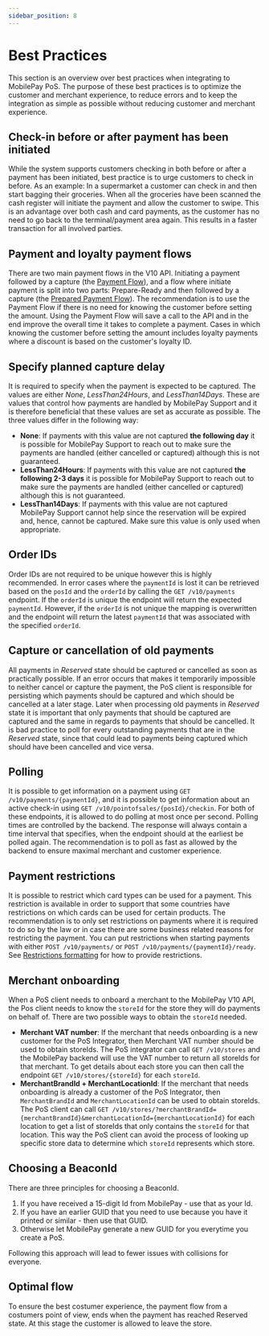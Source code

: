 ```yaml
---
sidebar_position: 8
---
```


# Best Practices

This section is an overview over best practices when integrating to MobilePay PoS. The purpose of these best practices is to optimize the customer and merchant experience, to reduce errors and to keep the integration as simple as possible without reducing customer and merchant experience.

## Check-in before or after payment has been initiated

While the system supports customers checking in both before or after a payment has been initiated, best practice is to urge customers to check in before.
As an example: In a supermarket a customer can check in and then start bagging their groceries. When all the groceries have been scanned the cash register will initiate the payment and allow the customer to swipe.
This is an advantage over both cash and card payments, as the customer has no need to go back to the terminal/payment area again. This results in a faster transaction for all involved parties.

## Payment and loyalty payment flows

There are two main payment flows in the V10 API.
Initiating a payment followed by a capture (the [Payment Flow](/docs/pos/payment-flows#payment-flow)), and a flow where initiate payment is split into two parts: Prepare-Ready and then followed by a capture (the [Prepared Payment Flow](/docs/pos/payment-flows#prepared-payment-flow)).
The recommendation is to use the Payment Flow if there is no need for knowing the customer before setting the amount.
Using the Payment Flow will save a call to the API and in the end improve the overall time it takes to complete a payment.
Cases in which knowing the customer before setting the amount includes loyalty payments where a discount is based on the customer's loyalty ID.

## Specify planned capture delay

It is required to specify when the payment is expected to be captured. The values are either *None*, *LessThan24Hours*, and *LessThan14Days*. These are values that control how payments are handled by MobilePay Support and it is therefore beneficial that these values are set as accurate as possible.
The three values differ in the following way:

* **None**: If payments with this value are not captured **the following day** it is possible for MobilePay Support to reach out to make sure the payments are handled (either cancelled or captured) although this is not guaranteed.
* **LessThan24Hours**: If payments with this value are not captured **the following 2-3 days** it is possible for MobilePay Support to reach out to make sure the payments are handled (either cancelled or captured) although this is not guaranteed.
* **LessThan14Days**: If payments with this value are not captured MobilePay Support cannot help since the reservation will be expired and, hence, cannot be captured. Make sure this value is only used when appropriate.

## Order IDs

Order IDs are not required to be unique however this is highly recommended.
In error cases where the `paymentId` is lost it can be retrieved based on the `posId` and the `orderId` by calling the `GET /v10/payments` endpoint. If the `orderId` is unique the endpoint will return the expected `paymentId`. However, if the `orderId` is not unique the mapping is overwritten and the endpoint will return the latest `paymentId` that was associated with the specified `orderId`.

## Capture or cancellation of old payments

All payments in *Reserved* state should be captured or cancelled as soon as practically possible. If an error occurs that makes it temporarily impossible to neither cancel or capture the payment, the PoS client is responsible for persisting which payments should be captured and which should be cancelled at a later stage. Later when processing old payments in *Reserved* state it is important that only payments that should be captured are captured and the same in regards to payments that should be cancelled.
It is bad practice to poll for every outstanding payments that are in the *Reserved* state, since that could lead to payments being captured which should have been cancelled and vice versa.

## Polling

It is possible to get information on a payment using `GET /v10/payments/{paymentId}`, and it is possible to get information about an active check-in using `GET /v10/pointofsales/{posId}/checkin`.
For both of these endpoints, it is allowed to do polling at most once per second. Polling times are controlled by the backend. The response will always contain a time interval that specifies, when the endpoint should at the earliest be polled again. The recommendation is to poll as fast as allowed by the backend to ensure maximal merchant and customer experience.

## Payment restrictions

It is possible to restrict which card types can be used for a payment. This restriction is available in order to support that some countries have restrictions on which cards can be used for certain products.
The recommendation is to only set restrictions on payments where it is required to do so by the law or in case there are some business related reasons for restricting the payment. You can put restrictions when starting payments with either `POST /v10/payments/` or `POST /v10/payments/{paymentId}/ready`. See [Restrictions formatting](/docs/pos/input-and-output-formats#payment-restrictions) for how to provide restrictions.

## Merchant onboarding

When a PoS client needs to onboard a merchant to the MobilePay V10 API, the Pos client needs to know the ``storeId`` for the store they will do payments on behalf of. There are two possible ways to obtain the ``storeId`` needed.

* **Merchant VAT number**: If the merchant that needs onboarding is a new customer for the PoS Integrator, then Merchant VAT number should be used to obtain storeIds. The PoS integrator can call ``GET /v10/stores`` and the MobilePay backend will use the VAT number to return all storeIds for that merchant. To get details about each store you can then call the endpoint ``GET /v10/stores/{storeId}`` for each ``storeId``.
* **MerchantBrandId + MerchantLocationId**: If the merchant that needs onboarding is already a customer of the PoS Integrator, then ``MerchantBrandId`` and ``MerchantLocationId`` can be used to obtain storeIds. The PoS client can call ``GET /v10/stores/?merchantBrandId={merchantBrandId}&merchantLocationId={merchantLocationId}`` for each location to get a list of storeIds that only contains the ``storeId`` for that location. This way the PoS client can avoid the process of looking up specific store data to determine which ``storeId`` represents which store.

## Choosing a BeaconId

There are three principles for choosing a BeaconId.

1. If you have received a 15-digit Id from MobilePay - use that as your Id.
2. If you have an earlier GUID that you need to use because you have it printed or similar - then use that GUID.
3. Otherwise let MobilePay generate a new GUID for you everytime you create a PoS.

Following this approach will lead to fewer issues with collisions for everyone.

## Optimal flow

To ensure the best costumer experience, the payment flow from a costumers point of view, ends when the payment has reached Reserved state. At this stage the customer is allowed to leave the store.
